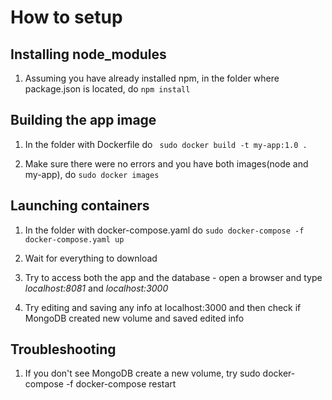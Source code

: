 # How to setup
Installing node_modules
---

1. Assuming you have already installed npm, in the folder where package.json is located, do ```npm install```

Building the app image
---

1. In the folder with Dockerfile do ``` sudo docker build -t my-app:1.0 .```

2. Make sure there were no errors and you have both images(node and my-app), do ```sudo docker images```

Launching containers
---

1. In the folder with docker-compose.yaml do ```sudo docker-compose -f docker-compose.yaml up```

2. Wait for everything to download

3. Try to access both the app and the database - open a browser and type *localhost:8081* and *localhost:3000*

4. Try editing and saving any info at localhost:3000 and then check if MongoDB created new volume and saved edited info

Troubleshooting
---

1. If you don't see MongoDB create a new volume, try sudo docker-compose -f docker-compose restart

